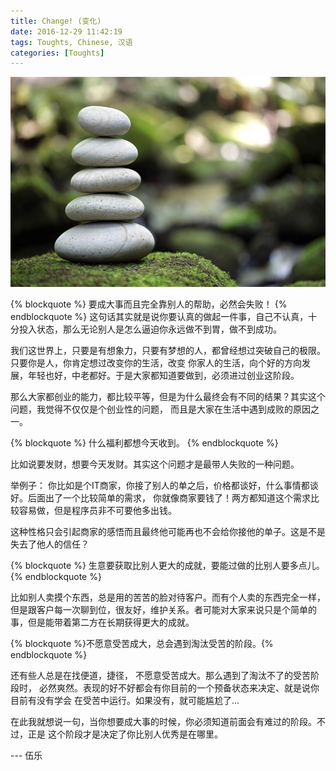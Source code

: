 ```yaml
---
title: Change! (变化)
date: 2016-12-29 11:42:19
tags: Toughts, Chinese, 汉语
categories: [Toughts]
---
```


![](/images/zen-rock.jpg)

{% blockquote %}
要成大事而且完全靠别人的帮助，必然会失败！
{% endblockquote %}
这句话其实就是说你要认真的做起一件事，自己不认真，十分投入状态，那么无论别人是怎么逼迫你永远做不到胃，做不到成功。

我们这世界上，只要是有想象力，只要有梦想的人，都曾经想过突破自己的极限。只要你是人，你肯定想过改变你的生活，改变
你家人的生活，向个好的方向发展，年轻也好，中老都好。于是大家都知道要做到，必须进过创业这阶段。

那么大家都创业的能力，都比较平等，但是为什么最终会有不同的结果？其实这个问题，我觉得不仅仅是个创业性的问题，
而且是大家在生活中遇到成败的原因之一。

{% blockquote %}
什么福利都想今天收到。
{% endblockquote %}

比如说要发财，想要今天发财。其实这个问题才是最带人失败的一种问题。

举例子：
        你比如是个IT商家，你接了别人的单之后，价格都谈好，什么事情都谈好。后面出了一个比较简单的需求，
        你就像商家要钱了！两方都知道这个需求比较容易做，但是程序员非不可要他多出钱。

这种性格只会引起商家的感悟而且最终他可能再也不会给你接他的单子。这是不是失去了他人的信任？

{% blockquote %}
生意要获取比别人更大的成就，要能过做的比别人要多点儿。
{% endblockquote %}

比如别人卖摸个东西，总是用的苦苦的脸对待客户。而有个人卖的东西完全一样，
但是跟客户每一次聊到位，很友好，维护关系。者可能对大家来说只是个简单的
事，但是能带着第二方在长期获得更大的成就。

{% blockquote %}不愿意受苦成大，总会遇到淘汰受苦的阶段。{% endblockquote %}

还有些人总是在找便道，捷径， 不愿意受苦成大。那么遇到了淘汰不了的受苦阶段时，
必然爽然。表现的好不好都会有你目前的一个预备状态来决定、就是说你目前有没有学会
在受苦中运行。如果没有，就可能尴尬了... 

在此我就想说一句，当你想要成大事的时候，你必须知道前面会有难过的阶段。不过，正是
这个阶段才是决定了你比别人优秀是在哪里。

--- 伍乐



